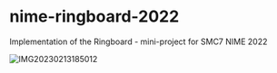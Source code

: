 # nime-ringboard-2022
Implementation of the Ringboard - mini-project for SMC7 NIME 2022


![IMG20230213185012](https://github.com/chsteinhauer/nime-ringboard-2022/assets/47811509/50ffe96f-ad68-4f2a-8253-e835e14b993a)

